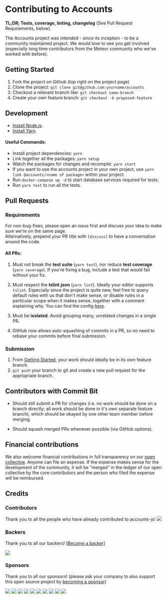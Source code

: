 # Contributing to Accounts

**TL;DR; Tests, coverage, linting, changelog** (See Pull Request Requirements, below).

The Accounts project was intended - since its inception - to be a community maintained project. We would love to see you get involved (especially long time contributors from the Meteor community who we've worked with before).

## Getting Started

1.  Fork the project on Github (top right on the project page)
2.  Clone the project: `git clone git@github.com:yourname/accounts`
3.  Checkout a relevant branch like: `git checkout some-branch`
4.  Create your own feature branch: `git checkout -b proposed-feature`

## Development

- [Install Node.js](https://nodejs.org/en/download/).
- [Install Yarn](https://yarnpkg.com/en/docs/install#mac-stable).

#### Useful Commands:

- Install project dependencies: `yarn`
- Link together all the packages: `yarn setup`
- Watch the packages for changes and recompile: `yarn start`
- If you want to use the accounts project in your own project, use `yarn link @accounts/<name of package>` within your project.
- Run `docker-compose up -d` to start database services required for tests.
- Run `yarn test` to run all the tests.

## Pull Requests

### Requirements

For non-bug-fixes, please open an _issue_ first and discuss your idea to make sure we're on the same page.  
Alternatively, prepend your PR title with `[discuss]` to have a conversation around the code.

#### All PRs:

1.  Must not break the **test suite** (`yarn test`), nor reduce **test coverage** (`yarn coverage`). If you're fixing a bug, include a test that would fail without your fix.

2.  Must respect the **tslint.json** (`yarn lint`). Ideally your editor supports `tslint`. Especially since the project is quite new, feel free to query default rules with us that don't make sense, or disable rules in a particular scope when it makes sense, together with a comment explaining why.
    You can find the config [here](https://github.com/accounts-js/tslint-config-accounts).

3.  Must be **isolated**. Avoid grouping many, unrelated changes in a single PR.

4.  GitHub now allows auto-squashing of commits in a PR, so no need to rebase your commits before final submission.

### Submission

1.  From [Getting Started](#getting-started), your work should ideally be in its own feature branch.
1.  `git push` your branch to git and create a new pull request for the appropriate branch.

## Contributors with Commit Bit

- Should still submit a PR for changes (i.e. no work should be done on a branch directly; all work should be done in it's own separate feature branch), which should be okayed by one other team member before merging.

- Should squash merged PRs whenever possible (via GitHub options).

## Financial contributions

We also welcome financial contributions in full transparency on our [open collective](https://opencollective.com/accounts-js).
Anyone can file an expense. If the expense makes sense for the development of the community, it will be "merged" in the ledger of our open collective by the core contributors and the person who filed the expense will be reimbursed.

## Credits

### Contributors

Thank you to all the people who have already contributed to accounts-js!
<a href="graphs/contributors"><img src="https://opencollective.com/accounts-js/contributors.svg?width=890" /></a>

### Backers

Thank you to all our backers! [[Become a backer](https://opencollective.com/accounts-js#backer)]

<a href="https://opencollective.com/accounts-js#backers" target="_blank"><img src="https://opencollective.com/accounts-js/backers.svg?width=890" /></a>

### Sponsors

Thank you to all our sponsors! (please ask your company to also support this open source project by [becoming a sponsor](https://opencollective.com/accounts-js#sponsor))

<a href="https://opencollective.com/accounts-js/sponsor/0/website" target="_blank"><img src="https://opencollective.com/accounts-js/sponsor/0/avatar.svg" /></a>
<a href="https://opencollective.com/accounts-js/sponsor/1/website" target="_blank"><img src="https://opencollective.com/accounts-js/sponsor/1/avatar.svg" /></a>
<a href="https://opencollective.com/accounts-js/sponsor/2/website" target="_blank"><img src="https://opencollective.com/accounts-js/sponsor/2/avatar.svg" /></a>
<a href="https://opencollective.com/accounts-js/sponsor/3/website" target="_blank"><img src="https://opencollective.com/accounts-js/sponsor/3/avatar.svg" /></a>
<a href="https://opencollective.com/accounts-js/sponsor/4/website" target="_blank"><img src="https://opencollective.com/accounts-js/sponsor/4/avatar.svg" /></a>
<a href="https://opencollective.com/accounts-js/sponsor/5/website" target="_blank"><img src="https://opencollective.com/accounts-js/sponsor/5/avatar.svg" /></a>
<a href="https://opencollective.com/accounts-js/sponsor/6/website" target="_blank"><img src="https://opencollective.com/accounts-js/sponsor/6/avatar.svg" /></a>
<a href="https://opencollective.com/accounts-js/sponsor/7/website" target="_blank"><img src="https://opencollective.com/accounts-js/sponsor/7/avatar.svg" /></a>
<a href="https://opencollective.com/accounts-js/sponsor/8/website" target="_blank"><img src="https://opencollective.com/accounts-js/sponsor/8/avatar.svg" /></a>
<a href="https://opencollective.com/accounts-js/sponsor/9/website" target="_blank"><img src="https://opencollective.com/accounts-js/sponsor/9/avatar.svg" /></a>
